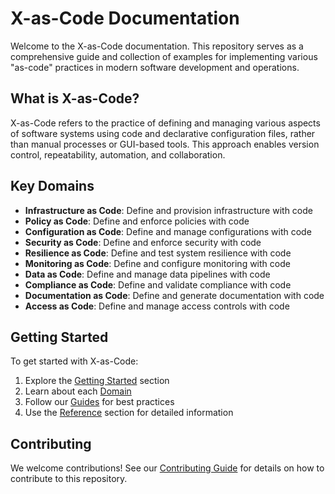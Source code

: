 # X-as-Code Documentation

Welcome to the X-as-Code documentation. This repository serves as a comprehensive guide and collection of examples for implementing various "as-code" practices in modern software development and operations.

## What is X-as-Code?

X-as-Code refers to the practice of defining and managing various aspects of software systems using code and declarative configuration files, rather than manual processes or GUI-based tools. This approach enables version control, repeatability, automation, and collaboration.

## Key Domains

- **Infrastructure as Code**: Define and provision infrastructure with code
- **Policy as Code**: Define and enforce policies with code
- **Configuration as Code**: Define and manage configurations with code
- **Security as Code**: Define and enforce security with code
- **Resilience as Code**: Define and test system resilience with code
- **Monitoring as Code**: Define and configure monitoring with code
- **Data as Code**: Define and manage data pipelines with code
- **Compliance as Code**: Define and validate compliance with code
- **Documentation as Code**: Define and generate documentation with code
- **Access as Code**: Define and manage access controls with code

## Getting Started

To get started with X-as-Code:

1. Explore the [Getting Started](getting-started/installation.md) section
2. Learn about each [Domain](domains/infrastructure.md)
3. Follow our [Guides](guides/best-practices.md) for best practices
4. Use the [Reference](reference/glossary.md) section for detailed information

## Contributing

We welcome contributions! See our [Contributing Guide](contributing.md) for details on how to contribute to this repository.
